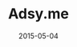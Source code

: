 ---
id: adsy_me
layout: spotlight
collection: spotlight
published: true

date: 2015-05-04
article:
  written_on: 2015-05-04
  updated_on: 2015-05-04
authors:
  - pbakaus

tags: 
- creation
- developer
scores:
  pagespeed:
      speed: 65
      ux: 75
  webpagetest:
      value: 8593
      result: http://www.webpagetest.org/result/150407_TY_ZX5/

title: "Adsy.me"
link: http://adsy.me/
developer: Frederick Tubiermont

introduction: "A super quick and easy way to build mobile micro sites."
pros: |
  Adsy.me is a tool that allows anyone to create a mobile (micro-) website, and the immediately gained my trust by eating their own dogfood: The whole tool is a fantastic mobile web app that feels very responsive and intuitive.
cons: |
  By utilizing more lazy-loading techniques, the app could load even faster, and it would benefit from utilizing the full screen API, as well as a ServiceWorker for going offline.

interview:
  - question: Why the web?
    answer: |
      Three main reasons motivated our choice: openness, cross-platform support & instant updates for our users.

      **Openness** = great for discoverability 
      It might sound obvious but the web is open. It can be freely crawled by search engines (Google first) and is the ideal ecosystem for easy discovery.

      **Cross-platform**
      The web works (almost) seamlessly across platforms (when browsers updates don't ruin your development efforts ;-)). If you have the right in-house talent to execute your app properly, it will work on all major devices / platforms, without the need to develop a different branch for each OS. Ideally, it saves time & money. 

      **Instant updates**
      You don't need to submit any app updates to the app stores, the end-users always get the latest version of your product when they refresh their browser. This is a key advantage if you develop in a very agile way, pushing bug fixes and new features on a regular basis.

      By the way, I wrote an article called "7 reasons why appstores are doomed" (and how we'll be better off in a post-appstores era), which you can read here: https://medium.com/@adsy_me/7-reasons-why-appstores-are-doomed-ce05dda53e7c
  - question: What worked really well during development?
    answer: |
      Tough question because, to be honest, it's not that easy 1° to properly develop for the web 2° to find the right talents who master JS & HTML5 at an execution level matching our requirements 3° to attract those talents to a bootstrapped startup who can't afford Silicon Valley salaries.

      So it wasn't by any means an easy journey but at the end our efforts were rewarded. I think that we delivered an unprecedented creation experience in the mobile browser and I'm proud we did it with just 2 guys in 18 months, even if it required long days & sleepless nights of hard work.
  - question: If you could have any API to improve your app, what would it be?
    answer: |
      I'd love to connect our web app to the Wordpress developers' community / ecosystem, in a way or another, to open our framework to their talent while giving our users access to the huge selection of Wordpress plugins, without the need to reinvent the wheel. 
      Who knows, you might read in the near future that adsy goes Wordpress ;-) Stay tuned.
---